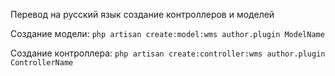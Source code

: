 Перевод на русский язык создание контроллеров и моделей

Создание модели:
`php artisan create:model:wms author.plugin ModelName`

Создание контроллера:
`php artisan create:controller:wms author.plugin ControllerName`